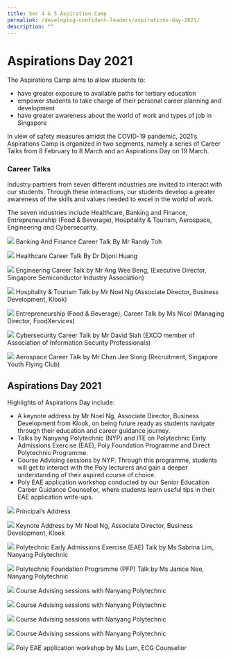 ```yaml
---
title: Sec 4 & 5 Aspiration Camp
permalink: /developing-confident-leaders/aspirations-day-2021/
description: ""
---
```

Aspirations Day 2021
====================

The Aspirations Camp aims to allow students to:

*   have greater exposure to available paths for tertiary education
*   empower students to take charge of their personal career planning and development
*   have greater awareness about the world of work and types of job in Singapore

In view of safety measures amidst the COVID-19 pandemic, 2021’s Aspirations Camp is organized in two segments, namely a series of Career Talks from 8 February to 8 March and an Aspirations Day on 19 March.

### Career Talks

Industry partners from seven different industries are invited to interact with our students. Through these interactions, our students develop a greater awareness of the skills and values needed to excel in the world of work.

The seven industries include Healthcare, Banking and Finance, Entrepreneurship (Food & Beverage), Hospitality & Tourism, Aerospace, Engineering and Cybersecurity.

![](/images/Banking-and-Finance_Career_Talk_by_Mr_Randy_Toh.jpg)
Banking And Finance Career Talk By Mr Randy Toh

![](/images/Healthcare_Career_Talk_By_Dr_Dijoni_Huang.jpg)
Healthcare Career Talk By Dr Dijoni Huang

![](/images/Engineering%20Career%20talk.jpg)
Engineering Career Talk by Mr Ang Wee Beng, (Executive Director, Singapore Semiconductor Industry Association)

![](/images/Tourism%20Career%20Talk.jpg)
Hospitality & Tourism Talk by Mr Noel Ng (Associate Director, Business Development, Klook)

![](/images/Entrepreneurship%20Career%20Talk.jpg)
Entrepreneurship (Food & Beverage), Career Talk by Ms Nicol (Managing Director, FoodXervices)

![](/images/Cybersecurity%20Career%20Talk.jpg)
Cybersecurity Career Talk by Mr David Siah (EXCO member of Association of Information Security Professionals)

![](/images/Aerospace%20Career%20Talk.jpg)
Aerospace Career Talk by Mr Chan Jee Siong (Recruitment, Singapore Youth Flying Club)

Aspirations Day 2021
--------------------

Highlights of Aspirations Day include:

*   A keynote address by Mr Noel Ng, Associate Director, Business Development from Klook, on being future ready as students navigate through their education and career guidance journey.
*   Talks by Nanyang Polytechnic (NYP) and ITE on Polytechnic Early Admissions Exercise (EAE), Poly Foundation Programme and Direct Polytechnic Programme.
*   Course Advising sessions by NYP. Through this programme, students will get to interact with the Poly lecturers and gain a deeper understanding of their aspired course of choice.
*   Poly EAE application workshop conducted by our Senior Education Career Guidance Counsellor, where students learn useful tips in their EAE application write-ups.

![](/images/P-address-scaled.jpg)
Principal’s Address

![](/images/Keynote-address-by-Noel-Ng-Klook-scaled.jpg)
Keynote Address by Mr Noel Ng, Associate Director, Business Development, Klook

![](/images/NYP-Poly-EAE-Talk.jpg)
Polytechnic Early Admissions Exercise (EAE) Talk by Ms Sabrina Lim, Nanyang Polytechnic

![](/images/NYP-PFP-Talk.jpg)
Polytechnic Foundation Programme (PFP) Talk by Ms Janice Neo, Nanyang Polytechnic

![](/images/NYP-Course-Advising.jpg)
Course Advising sessions with Nanyang Polytechnic

![](/images/NYP-Course-Advising-scaled.jpg)
Course Advising sessions with Nanyang Polytechnic

![](/images/NYP-Course-Advising%202.jpg)
Course Advising sessions with Nanyang Polytechnic

![](/images/NYP-Course-Advising3.jpg)
Course Advising sessions with Nanyang Polytechnic

![](/images/EAE%20ECG%20Counsellor.jpg)
Poly EAE application workshop by Ms Lum, ECG Counsellor

